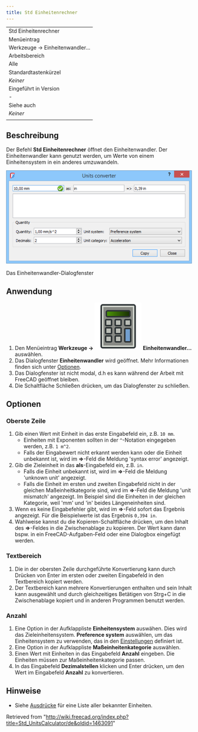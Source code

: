 ```yaml
---
title: Std Einheitenrechner
---
```


|                                 |
| ------------------------------- |
| Std Einheitenrechner            |
| Menüeintrag                     |
| Werkzeuge → Einheitenwandler... |
| Arbeitsbereich                  |
| Alle                            |
| Standardtastenkürzel            |
| _Keiner_                        |
| Eingeführt in Version           |
| -                               |
| Siehe auch                      |
| _Keiner_                        |
|                                 |

## Beschreibung

Der Befehl **Std Einheitenrechner** öffnet den Einheitenwandler. Der Einheitenwandler kann genutzt werden, um Werte von einem Einheitensystem in ein anderes umzuwandeln.

![](/src/assets/images/Std_UnitsCalculator_Dialog.png)

Das Einheitenwandler-Dialogfenster

## Anwendung

1. Den Menüeintrag **Werkzeuge → ![](/src/assets/images/Std_UnitsCalculator.svg) Einheitenwandler...** auswählen.
2. Das Dialogfenster **Einheitenwandler** wird geöffnet. Mehr Informationen finden sich unter [Optionen](#Optionen).
3. Das Dialogfenster ist nicht modal, d.h es kann während der Arbeit mit FreeCAD geöffnet bleiben.
4. Die Schaltfläche Schließen drücken, um das Dialogfenster zu schließen.

## Optionen

### Oberste Zeile

1. Gib einen Wert mit Einheit in das erste Eingabefeld ein, z.B. `10 mm`.
   - Einheiten mit Exponenten sollten in der `^`-Notation eingegeben werden, z.B. `1 m^2`.
   - Falls der Eingabewert nicht erkannt werden kann oder die Einheit unbekannt ist, wird im **=>**-Feld die Meldung 'syntax error' angezeigt.
2. Gib die Zieleinheit in das **als**-Eingabefeld ein, z.B. `in`.
   - Falls die Einheit unbekannt ist, wird im **=>**-Feld die Meldung 'unknown unit' angezeigt.
   - Falls die Einheit im ersten und zweiten Eingabefeld nicht in der gleichen Maßeinheitkategorie sind, wird im **=>**-Feld die Meldung 'unit mismatch' angezeigt. Im Beispiel sind die Einheiten in der gleichen Kategorie, weil 'mm' und 'in' beides Längeneinheiten sind.
3. Wenn es keine Eingabefehler gibt, wird im **=>**-Feld sofort das Ergebnis angezeigt. Für die Beispielwerte ist das Ergebnis `0,394 in`.
4. Wahlweise kannst du die Kopieren-Schaltfläche drücken, um den Inhalt des **=>**-Feldes in die Zwischenablage zu kopieren. Der Wert kann dann bspw. in ein FreeCAD-Aufgaben-Feld oder eine Dialogbox eingefügt werden.

### Textbereich

1. Die in der obersten Zeile durchgeführte Konvertierung kann durch Drücken von Enter im ersten oder zweiten Eingabefeld in den Textbereich kopiert werden.
2. Der Textbereich kann mehrere Konvertierungen enthalten und sein Inhalt kann ausgewählt und durch gleichzeitiges Betätigen von Strg+C in die Zwischenablage kopiert und in anderen Programmen benutzt werden.

### Anzahl

1. Eine Option in der Aufklappliste **Einheitensystem** auswähen. Dies wird das Zieleinheitensystem. **Preference system** auswählen, um das Einheitensystem zu verwenden, das in den [Einstellungen](/Preferences_Editor/de#Units "Preferences Editor/de") definiert ist.
2. Eine Option in der Aufklappliste **Maßeinheitenkategorie** auswählen.
3. Einen Wert mit Einheiten in das Eingabefeld **Anzahl** eingeben. Die Einheiten müssen zur Maßeinheitenkategorie passen.
4. In das Eingabefeld **Dezimalstellen** klicken und Enter drücken, um den Wert im Eingabefeld **Anzahl** zu konvertieren.

## Hinweise

- Siehe [Ausdrücke](/Expressions/de#Units "Expressions/de") für eine Liste aller bekannter Einheiten.

Retrieved from "<http://wiki.freecad.org/index.php?title=Std_UnitsCalculator/de&oldid=1463091>"
